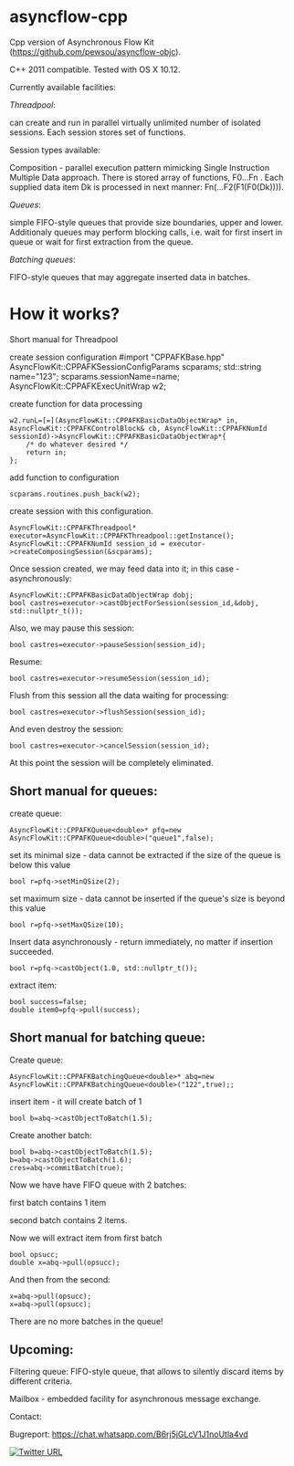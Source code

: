 # asyncflow-cpp
Cpp version of Asynchronous Flow Kit (https://github.com/pewsou/asyncflow-objc).

C++ 2011 compatible. Tested with OS X 10.12.

Currently available facilities:

*Threadpool*: 

can create and run in parallel virtually unlimited number of isolated sessions. Each session stores set of functions.

Session types available:

Composition - parallel execution pattern mimicking Single Instruction Multiple Data approach.
There is stored array of functions, F0...Fn .
Each supplied data item Dk is processed in next manner: Fn(...F2(F1(F0(Dk)))).

*Queues*: 

simple FIFO-style queues that provide size boundaries, upper and lower. Additionaly queues may perform blocking calls, i.e. wait for first insert in queue or wait for first extraction from the queue.

*Batching queues*:
    
FIFO-style queues that may aggregate inserted data in batches.


# How it works?
Short manual for Threadpool

create session configuration
    #import "CPPAFKBase.hpp"
    AsyncFlowKit::CPPAFKSessionConfigParams scparams;
    std::string name="123";
    scparams.sessionName=name;
    AsyncFlowKit::CPPAFKExecUnitWrap w2;

create function for data processing

    w2.runL=[=](AsyncFlowKit::CPPAFKBasicDataObjectWrap* in, AsyncFlowKit::CPPAFKControlBlock& cb, AsyncFlowKit::CPPAFKNumId sessionId)->AsyncFlowKit::CPPAFKBasicDataObjectWrap*{
        /* do whatever desired */
        return in;
    };

add function to configuration 
    
    scparams.routines.push_back(w2);

create session with this configuration.

    AsyncFlowKit::CPPAFKThreadpool* executor=AsyncFlowKit::CPPAFKThreadpool::getInstance();
    AsyncFlowKit::CPPAFKNumId session_id = executor->createComposingSession(&scparams);

Once session created, we may feed data into it; in this case - asynchronously:

    AsyncFlowKit::CPPAFKBasicDataObjectWrap dobj;
    bool castres=executor->castObjectForSession(session_id,&dobj,  std::nullptr_t());

Also, we may pause this session:

    bool castres=executor->pauseSession(session_id);

Resume:

    bool castres=executor->resumeSession(session_id);

Flush from this session all the data waiting for processing:

    bool castres=executor->flushSession(session_id);

And even destroy the session:

    bool castres=executor->cancelSession(session_id);

At this point the session will be completely eliminated.

## Short manual for queues:
create queue:

    AsyncFlowKit::CPPAFKQueue<double>* pfq=new AsyncFlowKit::CPPAFKQueue<double>("queue1",false);

set its minimal size - data cannot be extracted if the size of the queue is below this value

    bool r=pfq->setMinQSize(2);

set maximum size - data cannot be inserted if the queue's size is beyond this value

    bool r=pfq->setMaxQSize(10);

Insert data asynchronously - return immediately, no matter if insertion succeeded.

    bool r=pfq->castObject(1.0, std::nullptr_t());

extract item:

    bool success=false;
    double item0=pfq->pull(success);

## Short manual for batching queue:
Create queue:

    AsyncFlowKit::CPPAFKBatchingQueue<double>* abq=new AsyncFlowKit::CPPAFKBatchingQueue<double>("122",true);;

insert item - it will create batch of 1

    bool b=abq->castObjectToBatch(1.5);

Create another batch:

    bool b=abq->castObjectToBatch(1.5);
    b=abq->castObjectToBatch(1.6);
    cres=abq->commitBatch(true);

Now we have have FIFO queue with 2 batches:

first batch contains 1 item

second batch contains 2 items.

Now we will extract item from first batch

    bool opsucc;
    double x=abq->pull(opsucc);

And then from the second:

    x=abq->pull(opsucc);
    x=abq->pull(opsucc);

There are no more batches in the queue!

## Upcoming:

Filtering queue: FIFO-style queue, that allows to silently discard items by different criteria.

Mailbox - embedded facility for asynchronous message exchange.

Contact:

Bugreport: https://chat.whatsapp.com/B6rj5jGLcV1J1noUtla4vd

[![Twitter URL](https://img.shields.io/twitter/url/https/twitter.com/bvprojs.svg?style=social&label=Follow%20%40bvprojs)](https://twitter.com/bvprojs)
